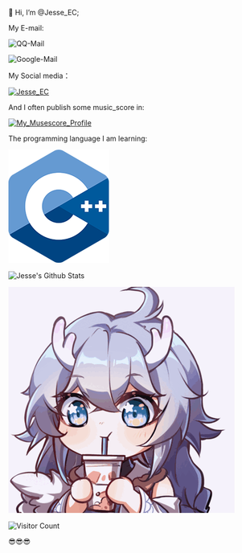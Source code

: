 👋 Hi, I’m @Jesse_EC;

My E-mail:

![QQ-Mail](https://img.shields.io/badge/QQ_Mail-3191955858@qq.com-blue)

![Google-Mail](https://img.shields.io/badge/Google_Mail-zhj3191955858gmail.com-red)

My Social media：

[![Jesse_EC](https://img.shields.io/badge/Bilibili-Jesse_EC-pink)](https://space.bilibili.com/474319456)

And I often publish some music_score in:

[![My_Musescore_Profile](https://img.shields.io/badge/Orchestral-Musescore-blue)](https://musescore.com/user/57234246)

The programming language I am learning:

![mordenC++](./img/ISO_C++_Logo.png)

![Jesse's Github Stats](https://github-readme-stats.vercel.app/api?username=JesseZ332623&show_icons=true&theme=radical)

![头像](./img/Bailu.gif)

![Visitor Count](https://profile-counter.glitch.me/JesseZ332623/count.svg)

😎😎😎

